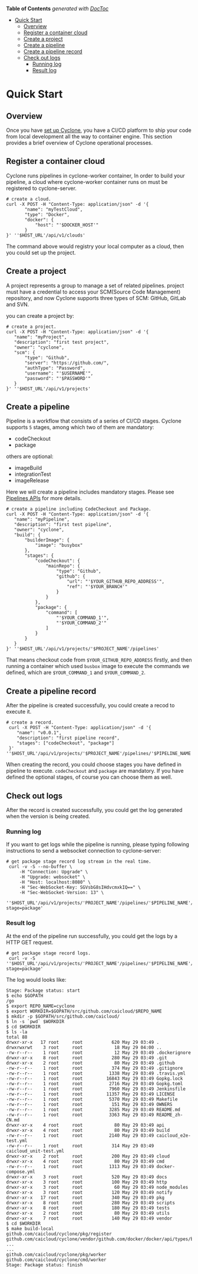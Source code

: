 <!-- START doctoc generated TOC please keep comment here to allow auto update -->
<!-- DON'T EDIT THIS SECTION, INSTEAD RE-RUN doctoc TO UPDATE -->
**Table of Contents**  *generated with [DocToc](https://github.com/thlorenz/doctoc)*

- [Quick Start](#quick-start)
  - [Overview](#overview)
  - [Register a container cloud](#register-a-container-cloud)
  - [Create a project](#create-a-project)
  - [Create a pipeline](#create-a-pipeline)
  - [Create a pipeline record](#create-a-pipeline-record)
  - [Check out logs](#check-out-logs)
    - [Running log](#running-log)
    - [Result log](#result-log)

<!-- END doctoc generated TOC please keep comment here to allow auto update -->

# Quick Start

## Overview

 Once you have [set up Cyclone](./setup.md), you have a CI/CD platform to ship your code from local development all the way to container engine. This section provides a brief overview of Cyclone operational processes.

 ## Register a container cloud

 Cyclone runs pipelines in cyclone-worker container,
 In order to build your pipeline, a cloud where cyclone-worker container runs on must be registered to cyclone-server.


 ```shell
 # create a cloud.
 curl -X POST -H "Content-Type: application/json" -d '{
        "name": "myTestCloud",
        "type": "Docker",
        "docker": {
            "host": "'$DOCKER_HOST'"
        }
 }' ''$HOST_URL'/api/v1/clouds'
 ```

 The command above would registry your local computer as a cloud, then you could set up the project.

 ## Create a project

 A project represents a group to manage a set of related pipelines. project must have a credential to access your SCM(Source Code Management) repository, and now Cyclone supports three types of SCM: GitHub, GitLab and SVN.

 you can create a project by:

 ```shell
 # create a project.
 curl -X POST -H "Content-Type: application/json" -d '{
	"name": "myProject",
	"description": "first test project",
	"owner": "cyclone",
	"scm": {
		"type": "Github",
		"server": "https://github.com/",
		"authType": "Password",
		"username": "'$USERNAME'",
		"password": "'$PASSWORD'"
	}
 }' ''$HOST_URL'/api/v1/projects'
 ```

 ## Create a pipeline

 Pipeline is a workflow that consists of a series of CI/CD stages. Cyclone supports `5` stages, among which
 two of them are mandatory:
 - codeCheckout
 - package

others are optional:
 - imageBuild
 - integrationTest
 - imageRelease

Here we will create a pipeline includes mandatory stages. Please see [Pipelines  APIs](./api/v1/api.md#pipeline-apis) for more details.

 ```
 # create a pipeline including CodeCheckout and Package.
 curl -X POST -H "Content-Type: application/json" -d '{
    "name": "myPipeline",
    "description": "first test pipeline",
    "owner": "cyclone",
    "build": {
        "builderImage": {
            "image": "busybox"
        },
    	"stages": {
    	    "codeCheckout": {
    	        "mainRepo": {
    	            "type": "Github",
    	            "github": {
    	                "url": "'$YOUR_GITHUB_REPO_ADDRESS'",
    	                "ref": "'$YOUR_BRANCH'"
    	            }
    	        }
    	    },
    	    "package": {
    	        "command": [
    	            "'$YOUR_COMMAND_1'",
    	            "'$YOUR_COMMAND_2'"
    	        ]
    	    }
    	}
    }
 }' ''$HOST_URL'/api/v1/projects/'$PROJECT_NAME'/pipelines'
 ```
 That means checkout code from `$YOUR_GITHUB_REPO_ADDRESS` firstly, and then running a container which used `busbox` image to execute the commands we defined, which are `$YOUR_COMMAND_1` and `$YOUR_COMMAND_2`.

 ## Create a pipeline record

After the pipeline is created successfully, you could create a recod to execute it.

```shell
# create a record.
 curl -X POST -H "Content-Type: application/json" -d '{
	"name": "v0.0.1",
	"description": "first pipeline record",
	"stages": ["codeCheckout", "package"]
 }' ''$HOST_URL'/api/v1/projects/'$PROJECT_NAME'/pipelines/'$PIPELINE_NAME'/records'
```

When creating the record, you could choose stages you have defined in pipeline to execute. `codeCheckout` and `package` are mandatory. If you have defined the optional stages, of course you can choose them as well.

## Check out logs

After the record is created successfully, you could get the log generated when the version is being created.

### Running log

If you want to get logs while the pipeline is running, please typing following instructions to send a websocket connection to cyclone-server:

```
# get package stage record log stream in the real time.
 curl -v -S --no-buffer \
     -H "Connection: Upgrade" \
     -H "Upgrade: websocket" \
     -H "Host: localhost:8080" \
     -H "Sec-WebSocket-Key: SGVsbG8sIHdvcmxkIQ==" \
     -H "Sec-WebSocket-Version: 13" \
 ''$HOST_URL'/api/v1/projects/'PROJECT_NAME'/pipelines/'$PIPELINE_NAME'/records/'$RECORD_ID'/logstream?stage=package'
```

### Result log

At the end of the pipeline run successfully, you could get the logs by a HTTP GET request.

```shell
# get package stage record logs.
 curl -v -S ''$HOST_URL'/api/v1/projects/'PROJECT_NAME'/pipelines/'$PIPELINE_NAME'/records/'$RECORD_ID'/logs?stage=package'
```

The log would looks like:
```
Stage: Package status: start
$ echo $GOPATH
/go
$ export REPO_NAME=cyclone
$ export WORKDIR=$GOPATH/src/github.com/caicloud/$REPO_NAME
$ mkdir -p $GOPATH/src/github.com/caicloud/
$ ln -s `pwd` $WORKDIR
$ cd $WORKDIR
$ ls -la
total 88
drwxr-xr-x   17 root     root           620 May 29 03:49 .
drwxrwxrwt    3 root     root            18 May 29 04:00 ..
-rw-r--r--    1 root     root            12 May 29 03:49 .dockerignore
drwxr-xr-x    8 root     root           280 May 29 03:49 .git
drwxr-xr-x    2 root     root            80 May 29 03:49 .github
-rw-r--r--    1 root     root           374 May 29 03:49 .gitignore
-rw-r--r--    1 root     root          1338 May 29 03:49 .travis.yml
-rw-r--r--    1 root     root         16843 May 29 03:49 Gopkg.lock
-rw-r--r--    1 root     root          2716 May 29 03:49 Gopkg.toml
-rw-r--r--    1 root     root          7960 May 29 03:49 Jenkinsfile
-rw-r--r--    1 root     root         11357 May 29 03:49 LICENSE
-rw-r--r--    1 root     root          5370 May 29 03:49 Makefile
-rw-r--r--    1 root     root           151 May 29 03:49 OWNERS
-rw-r--r--    1 root     root          3285 May 29 03:49 README.md
-rw-r--r--    1 root     root          3363 May 29 03:49 README_zh-CN.md
drwxr-xr-x    4 root     root            80 May 29 03:49 api
drwxr-xr-x    4 root     root            80 May 29 03:49 build
-rw-r--r--    1 root     root          2140 May 29 03:49 caicloud_e2e-test.yml
-rw-r--r--    1 root     root           314 May 29 03:49 caicloud_unit-test.yml
drwxr-xr-x    2 root     root           200 May 29 03:49 cloud
drwxr-xr-x    4 root     root            80 May 29 03:49 cmd
-rw-r--r--    1 root     root          1313 May 29 03:49 docker-compose.yml
drwxr-xr-x    3 root     root           520 May 29 03:49 docs
drwxr-xr-x    3 root     root           100 May 29 03:49 http
drwxr-xr-x    3 root     root            60 May 29 03:49 node_modules
drwxr-xr-x    3 root     root           120 May 29 03:49 notify
drwxr-xr-x   17 root     root           340 May 29 03:49 pkg
drwxr-xr-x    8 root     root           280 May 29 03:49 scripts
drwxr-xr-x    8 root     root           180 May 29 03:49 tests
drwxr-xr-x    2 root     root            80 May 29 03:49 utils
drwxr-xr-x    7 root     root           140 May 29 03:49 vendor
$ cd $WORKDIR
$ make build-local
github.com/caicloud/cyclone/pkg/register
github.com/caicloud/cyclone/vendor/github.com/docker/docker/api/types/blkiodev
...
...
github.com/caicloud/cyclone/pkg/worker
github.com/caicloud/cyclone/cmd/worker
Stage: Package status: finish
```
